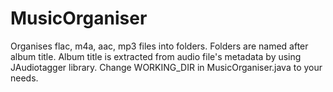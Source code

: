 # MusicOrganiser
Organises flac, m4a, aac, mp3 files into folders. Folders are named after album title. Album title is extracted from audio file's metadata by using JAudiotagger library. Change WORKING_DIR in MusicOrganiser.java to your needs. 
